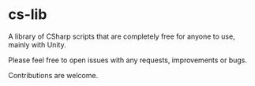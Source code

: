 # cs-lib
A library of CSharp scripts that are completely free for anyone to use, mainly with Unity.

Please feel free to open issues with any requests, improvements or bugs. 

Contributions are welcome.
